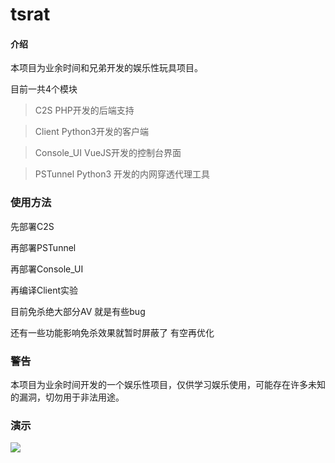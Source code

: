 # tsrat
#### 介绍
本项目为业余时间和兄弟开发的娱乐性玩具项目。

目前一共4个模块

> C2S PHP开发的后端支持

> Client Python3开发的客户端

> Console_UI VueJS开发的控制台界面

> PSTunnel Python3 开发的内网穿透代理工具

### 使用方法

先部署C2S

再部署PSTunnel

再部署Console_UI

再编译Client实验

目前免杀绝大部分AV 就是有些bug

还有一些功能影响免杀效果就暂时屏蔽了 有空再优化

### 警告
本项目为业余时间开发的一个娱乐性项目，仅供学习娱乐使用，可能存在许多未知的漏洞，切勿用于非法用途。

### 演示
![](https://raw.githubusercontent.com/H4ckx7/tsrat/master/home.png)
